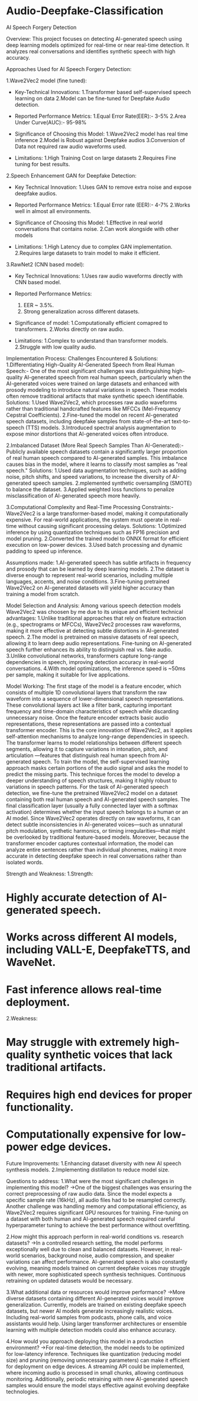 # Audio-Deepfake-Classification
AI Speech Forgery Detection

Overview:
This project focuses on detecting AI-generated speech using deep learning models optimized for real-time or near real-time detection. It analyzes real conversations and identifies synthetic speech with high accuracy.

Approaches Used for AI Speech Forgery Detection:

1.Wave2Vec2 model (fine tuned):
  * Key-Technical Innovations:
      1.Transformer based self-supervised speech learning on data
      2.Model can be fine-tuned for Deepfake Audio detection.

  * Reported Performance Metrics:
      1.Equal Error Rate(EER):- 3-5%
      2.Area Under Curve(AUC):- 95-98%

  * Significance of Choosing this Model:
     1.Wave2Vec2 model has real time inference
     2.Model is Robust against Deepfake audios
     3.Conversion of Data not required raw audio waveforms used.

  * Limitations:
     1.High Training Cost on large datasets
     2.Requires Fine tuning for best results.

2.Speech Enhancement GAN for Deepfake Detection:
  * Key Technical Innovation:
     1.Uses GAN to remove extra noise and expose deepfake audios.

  * Reported Performance Metrics:
    1.Equal Error rate (EER):- 4-7%
    2.Works well in almost all environments.

  * Significance of Choosing this Model:
    1.Effective in real world conversations that contains noise.
    2.Can work alongside with other models

  * Limitations:
    1.High Latency due to complex GAN implementation.
    2.Requires large datasets to train model to make it efficient.

3.RawNet2 (CNN based model):
  * Key Technical Innovations:
    1.Uses raw audio waveforms directly with CNN based model.

  * Reported Performance Metrics:
    1. EER ~ 3.5%.
    2. Strong generalization across different datasets.

  * Significance of model:
    1.Computationally efficient comapred to transformers.
    2.Works directly on raw audio.

  * Limitations:
    1.Complex to understand than transformer models.
    2.Struggle with low quality audio.


Implementation Process:
 Challenges Encountered & Solutions:
  1.Differentiating High-Quality AI-Generated Speech from Real Human Speech:- One of the most significant challenges was distinguishing high-quality AI-generated speech from real human speech, particularly when 
  the AI-generated voices were trained on large datasets and enhanced with prosody modeling to introduce natural variations in speech. These models often remove traditional artifacts that make synthetic speech 
  identifiable.
  Solutions:
    1.Used Wave2Vec2, which processes raw audio waveforms rather than traditional handcrafted features like MFCCs (Mel-Frequency Cepstral Coefficients).
    2.Fine-tuned the model on recent AI-generated speech datasets, including deepfake samples from state-of-the-art text-to-speech (TTS) models.
    3.Introduced spectral analysis augmentation to expose minor distortions that AI-generated voices often introduce.

  2.Imbalanced Dataset (More Real Speech Samples Than AI-Generated):- Publicly available speech datasets contain a significantly larger proportion of real human speech compared to AI-generated samples. This 
  imbalance causes bias in the model, where it learns to classify most samples as "real speech."
  Solutions:
    1.Used data augmentation techniques, such as adding noise, pitch shifts, and speed variations, to increase the diversity of AI-generated speech samples.
    2.mplemented synthetic oversampling (SMOTE) to balance the dataset.
    3.Applied weighted loss functions to penalize misclassification of AI-generated speech more heavily.

  3.Computational Complexity and Real-Time Processing Constraints:- Wave2Vec2 is a large transformer-based model, making it computationally expensive. For real-world applications, the system must operate in real- 
  time without causing significant processing delays.
  Solutions:
    1.Optimized inference by using quantization techniques such as FP16 precision and model pruning.
    2.Converted the trained model to ONNX format for efficient execution on low-power devices.
    3.Used batch processing and dynamic padding to speed up inference.

 Assumptions made:
   1.AI-generated speech has subtle artifacts in frequency and prosody that can be learned by deep learning models.
   2.The dataset is diverse enough to represent real-world scenarios, including multiple languages, accents, and noise conditions.
   3.Fine-tuning pretrained Wave2Vec2 on AI-generated datasets will yield higher accuracy than training a model from scratch.

 Model Selection and Analysis:
   Among various speech detection models Wave2Vec2 was choosen by me due to its unique and efficient technical advantages:
    1.Unlike traditional approaches that rely on feature extraction (e.g., spectrograms or MFCCs), Wave2Vec2 processes raw waveforms, making it more effective at detecting subtle distortions in AI-generated 
    speech.
    2.The model is pretrained on massive datasets of real speech, allowing it to learn deep audio representations. Fine-tuning on AI-generated speech further enhances its ability to distinguish real vs. fake 
    audio.
    3.Unlike convolutional networks, transformers capture long-range dependencies in speech, improving detection accuracy in real-world conversations.
    4.With model optimizations, the inference speed is ~50ms per sample, making it suitable for live applications.

 Model Working:
  The first stage of the model is a feature encoder, which consists of multiple 1D convolutional layers that transform the raw waveform into a sequence of lower-dimensional speech representations. These 
  convolutional layers act like a filter bank, capturing important frequency and time-domain characteristics of speech while discarding unnecessary noise.
  Once the feature encoder extracts basic audio representations, these representations are passed into a contextual transformer encoder. This is the core innovation of Wave2Vec2, as it applies self-attention 
  mechanisms to analyze long-range dependencies in speech. The transformer learns to model relationships between different speech segments, allowing it to capture variations in intonation, pitch, and 
  articulation —features that distinguish real human speech from AI-generated speech.
  To train the model, the self-supervised learning approach masks certain portions of the audio signal and asks the model to predict the missing parts. This technique forces the model to develop a deeper 
  understanding of speech structures, making it highly robust to variations in speech patterns.
  For the task of AI-generated speech detection, we fine-tune the pretrained Wave2Vec2 model on a dataset containing both real human speech and AI-generated speech samples. The final classification layer 
  (usually a fully connected layer with a softmax activation) determines whether the input speech belongs to a human or an AI model.
  Since Wave2Vec2 operates directly on raw waveforms, it can detect subtle inconsistencies in AI-generated voices—such as unnatural pitch modulation, synthetic harmonics, or timing irregularities—that might be 
  overlooked by traditional feature-based models. Moreover, because the transformer encoder captures contextual information, the model can analyze entire sentences rather than individual phonemes, making it more 
  accurate in detecting deepfake speech in real conversations rather than isolated words.

 Strength and Weakness:
  1.Strength:
   # Highly accurate detection of AI-generated speech.
   # Works across different AI models, including VALL-E, DeepfakeTTS, and WaveNet.
   # Fast inference allows real-time deployment.
  2.Weakness:
   # May struggle with extremely high-quality synthetic voices that lack traditional artifacts.
   # Requires high end devices for proper functionality.
   # Computationally expensive for low-power edge devices.

 Future Improvements:
  1.Enhancing dataset diversity with new AI speech synthesis models.
  2.Implementing distillation to reduce model size.

 Questions to address:
  1.What were the most significant challenges in implementing this model?
  ->One of the biggest challenges was ensuring the correct preprocessing of raw audio data. Since the model expects a specific sample rate (16kHz), all audio files had to be resampled correctly. Another 
  challenge was handling memory and computational efficiency, as Wave2Vec2 requires significant GPU resources for training. Fine-tuning on a dataset with both human and AI-generated speech required careful 
  hyperparameter tuning to achieve the best performance without overfitting.

  2.How might this approach perform in real-world conditions vs. research datasets?
  ->In a controlled research setting, the model performs exceptionally well due to clean and balanced datasets. However, in real-world scenarios, background noise, audio compression, and speaker variations can 
  affect performance. AI-generated speech is also constantly evolving, meaning models trained on current deepfake voices may struggle with newer, more sophisticated speech synthesis techniques. Continuous 
  retraining on updated datasets would be necessary.

  3.What additional data or resources would improve performance?
  ->More diverse datasets containing different AI-generated voices would improve generalization. Currently, models are trained on existing deepfake speech datasets, but newer AI models generate increasingly 
  realistic voices. Including real-world samples from podcasts, phone calls, and voice assistants would help. Using larger transformer architectures or ensemble learning with multiple detection models could also 
  enhance accuracy.

  4.How would you approach deploying this model in a production environment?
  ->For real-time detection, the model needs to be optimized for low-latency inference. Techniques like quantization (reducing model size) and pruning (removing unnecessary parameters) can make it efficient for 
  deployment on edge devices. A streaming API could be implemented, where incoming audio is processed in small chunks, allowing continuous monitoring. Additionally, periodic retraining with new AI-generated 
  speech samples would ensure the model stays effective against evolving deepfake technologies.



  

